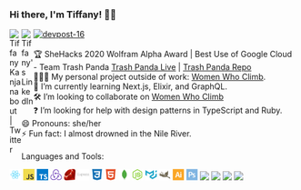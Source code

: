 ### Hi there, I'm Tiffany! 👋🏾

<a href="https://twitter.com/tiffanynitk">
  <img align="left" alt="Tiffany Kanjanabout | Twitter" width="21px" src="https://i.ibb.co/4VQGTRp/twitter.png" />
</a>
<a href="https://www.linkedin.com/in/tiffany-kanjanabout/">
  <img align="left" alt="Tiffany's LinkedIn" width="21px" src="https://user-images.githubusercontent.com/68958970/94946276-dc7b8a00-04a9-11eb-9431-366689b9fa06.png" />
</a>
<a href="https://devpost.com/tiffany-nit-k"><img src="https://i.ibb.co/xMyBKxh/devpost-16.png" alt="devpost-16" border="0"></a>
<br />
<br />
🏆 SheHacks 2020 Wolfram Alpha Award | Best Use of Google Cloud - Team Trash Panda <a href="https://trash-panda-shehacks.web.app/">Trash Panda Live</a> | <a href="https://github.com/tiffanynk/trash-panda-fe">Trash Panda Repo</a>
<br/>
👩🏾‍💻   My personal project outside of work: <a href="https://github.com/tiffanynk/women-who-climb-capstone">Women Who Climb</a>.
<br/>
🧠   I’m currently learning Next.js, Elixir, and GraphQL.
<br/>
🛠    I’m looking to collaborate on <a href="https://github.com/tiffanynk/women-who-climb-capstone">Women Who Climb</a>
<br/>
❓   I’m looking for help with design patterns in TypeScript and Ruby.
<br/>
😄   Pronouns: she/her
<br/>
⚡   Fun fact: I almost drowned in the Nile River.
<!-- 💬 Ask me about how I almost drowned in the Nile River. -->
<br />
<br />
Languages and Tools: 

<img height="20" src="https://raw.githubusercontent.com/github/explore/80688e429a7d4ef2fca1e82350fe8e3517d3494d/topics/react/react.png"> <img height="20" src="https://raw.githubusercontent.com/github/explore/80688e429a7d4ef2fca1e82350fe8e3517d3494d/topics/javascript/javascript.png"> <img height="20" src="https://raw.githubusercontent.com/github/explore/80688e429a7d4ef2fca1e82350fe8e3517d3494d/topics/typescript/typescript.png"> <img height="20" src="https://raw.githubusercontent.com/devicons/devicon/0e565980d0a51fe7736bb090fb394659febfbe58/icons/redux/redux-original.svg"> <img height="20" src="https://raw.githubusercontent.com/github/explore/80688e429a7d4ef2fca1e82350fe8e3517d3494d/topics/ruby/ruby.png"> <img height="20" src="https://raw.githubusercontent.com/github/explore/80688e429a7d4ef2fca1e82350fe8e3517d3494d/topics/express/express.png">  <img height="20" src="https://raw.githubusercontent.com/devicons/devicon/0e565980d0a51fe7736bb090fb394659febfbe58/icons/css3/css3-plain.svg">  <img height="20" src="https://raw.githubusercontent.com/devicons/devicon/0e565980d0a51fe7736bb090fb394659febfbe58/icons/html5/html5-plain.svg"> <img height="20" src="https://raw.githubusercontent.com/devicons/devicon/0e565980d0a51fe7736bb090fb394659febfbe58/icons/mongodb/mongodb-plain.svg"> <img height="20" src="https://raw.githubusercontent.com/devicons/devicon/0e565980d0a51fe7736bb090fb394659febfbe58/icons/nodejs/nodejs-plain.svg">  <img height="20" src="https://raw.githubusercontent.com/devicons/devicon/0e565980d0a51fe7736bb090fb394659febfbe58/icons/materialui/materialui-plain.svg"> <img height="20" src="https://raw.githubusercontent.com/devicons/devicon/0e565980d0a51fe7736bb090fb394659febfbe58/icons/gimp/gimp-plain.svg"> <img height="20" src="https://raw.githubusercontent.com/devicons/devicon/0e565980d0a51fe7736bb090fb394659febfbe58/icons/illustrator/illustrator-plain.svg"> <img height="20" src="https://raw.githubusercontent.com/devicons/devicon/0e565980d0a51fe7736bb090fb394659febfbe58/icons/photoshop/photoshop-plain.svg"> <img height="20" src="https://img.shields.io/badge/GraphQl-E10098?style=for-the-badge&logo=graphql&logoColor=white"> <img height="20" src="https://img.shields.io/badge/PostgreSQL-316192?style=for-the-badge&logo=postgresql&logoColor=white"> <img height="20" src="https://img.shields.io/badge/SQLite-07405E?style=for-the-badge&logo=sqlite&logoColor=white"> <img height="20" src="https://img.shields.io/badge/Docker-2CA5E0?style=for-the-badge&logo=docker&logoColor=white">
